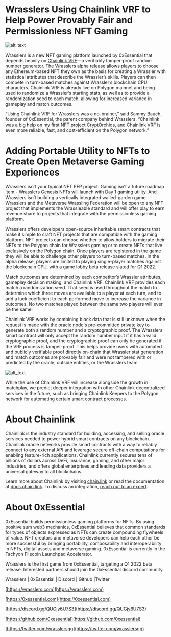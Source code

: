 # Wrasslers Using Chainlink VRF to Help Power Provably Fair and Permissionless NFT Gaming

![alt_text](/img/cl-image1.png "Wrasslers x Chainlink")


Wrasslers is a new NFT gaming platform launched by 0xEssential that depends heavily on [Chainlink VRF](https://chain.link/solutions/chainlink-vrf)—a verifiably tamper-proof random number generator. The Wrasslers alpha release allows players to choose any Ethereum-based NFT they own as the basis for creating a Wrassler with statistical attributes that describe the Wrassler’s skills. Players can then compete in turn-based matches against Wrassler’s blockchain CPU characters. Chainlink VRF is already live on Polygon mainnet and being used to randomize a Wrassler’s starting stats, as well as to provide a randomization seed to each match, allowing for increased variance in gameplay and match outcomes.

“Using Chainlink VRF for Wrasslers was a no-brainer,” said Sammy Bauch, founder of 0xEssential, the parent company behind Wrasslers. “Chainlink was a big help on my first NFT project CryptOrchids, and Chainlink VRF is even more reliable, fast, and cost-efficient on the Polygon network.”

<!--truncate-->

# Adding Portable Utility to NFTs to Create Open Metaverse Gaming Experiences

Wrasslers isn’t your typical NFT PFP project. Gaming isn’t a future roadmap item - Wrasslers Genesis NFTs will launch with Day 1 gaming utility. And Wrasslers isn’t building a vertically integrated walled-garden game. Wrasslers and the Metaverse Wrassling Federation will be open to any NFT project that implements the Wrassleable standard and will offer play to earn revenue share to projects that integrate with the permissionless gaming platform.

Wrasslers offers developers open-source inheritable smart contracts that make it simple to craft NFT projects that are compatible with the gaming platform. NFT projects can choose whether to allow holders to migrate their NFTs to the Polygon chain for Wrasslers gaming or to create NFTs that live exclusively on the Polygon chain. Once players are registered in the game they will be able to challenge other players to turn-based matches. In the alpha release, players are limited to playing single-player matches against the blockchain CPU, with a game lobby beta release slated for Q1 2022.

Match outcomes are determined by each competitor’s Wrassler attributes, gameplay decision making, and Chainlink VRF. Chainlink VRF provides each match a randomization seed. That seed is used throughout the match to determine which three moves are available to a player at each turn, and to add a luck coefficient to each performed move to increase the variance in outcomes. No two matches played between the same two players will ever be the same!

Chainlink VRF works by combining block data that is still unknown when the request is made with the oracle node's pre-committed private key to generate both a random number and a cryptographic proof. The Wrasslers smart contract will only accept the random number input if it has a valid cryptographic proof, and the cryptographic proof can only be generated if the VRF process is tamper-proof. This helps provide users with automated and publicly verifiable proof directly on-chain that Wrassler stat generation and match outcomes are provably fair and were not tampered with or predicted by the oracle, outside entities, or the Wrasslers team.

![alt_text](/img/cl-image2.png "VRF Diagram")

While the use of Chainlink VRF will increase alongside the growth in matchplay, we predict deeper integration with other Chainlink decentralized services in the future, such as bringing Chainlink Keepers to the Polygon network for automating certain smart contract processes.

# About Chainlink

Chainlink is the industry standard for building, accessing, and selling oracle services needed to power hybrid smart contracts on any blockchain. Chainlink oracle networks provide smart contracts with a way to reliably connect to any external API and leverage secure off-chain computations for enabling feature-rich applications. Chainlink currently secures tens of billions of dollars across DeFi, insurance, gaming, and other major industries, and offers global enterprises and leading data providers a universal gateway to all blockchains.

Learn more about Chainlink by visiting [chain.link](https://chain.link/) or read the documentation at [docs.chain.link](http://docs.chain.link/). To discuss an integration, [reach out to an expert](https://chainlinkcommunity.typeform.com/to/OYQO67EF?page=announcement). 


# About 0xEssential

0xEssential builds permissionless gaming platforms for NFTs. By using positive sum web3 mechanics, 0xEssential believes that common standards for types of objects expressed as NFTs can create compounding flywheels of value. NFT creators and metaverse developers can help each other be more successful by bringing portability, composability and interoperability in NFTs, digital assets and metaverse gaming. 0xEssential is currently in the Tachyon Filecoin Launchpad Accelerator.

Wrasslers is the first game from 0xEssential, targeting a Q1 2022 beta release. Interested partners should join the 0xEssential discord community.

Wrasslers | 0xEssential | Discord | Github |Twitter

[https://wrasslers.com](https://wrasslers.com)

[https://0xessential.com](https://0xessential.com)

[https://discord.gg/QUGjy6U7S3](https://discord.gg/QUGjy6U7S3)

[https://github.com/0xessential](https://github.com/0xessential)

[https://twitter.com/wrasslersgg](https://twitter.com/wrasslersgg)
